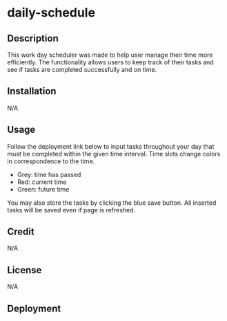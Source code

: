 # daily-schedule

## Description

This work day scheduler was made to help user manage their time more efficiently. The functionality allows users to keep track of their tasks and see if tasks are completed successfully and on time. 

## Installation

N/A

## Usage

Follow the deployment link below to input tasks throughout your day that must be completed within the given time interval. Time slots change colors in correspondence to the time. 

* Grey: time has passed
* Red: current time
* Green: future time 

You may also store the tasks by clicking the blue save button. All inserted tasks will be saved even if page is refreshed. 

## Credit

N/A

## License

N/A

## Deployment


